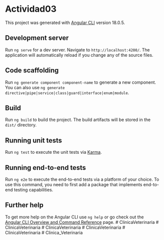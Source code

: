 # Actividad03

This project was generated with [Angular CLI](https://github.com/angular/angular-cli) version 18.0.5.

## Development server

Run `ng serve` for a dev server. Navigate to `http://localhost:4200/`. The application will automatically reload if you change any of the source files.

## Code scaffolding

Run `ng generate component component-name` to generate a new component. You can also use `ng generate directive|pipe|service|class|guard|interface|enum|module`.

## Build

Run `ng build` to build the project. The build artifacts will be stored in the `dist/` directory.

## Running unit tests

Run `ng test` to execute the unit tests via [Karma](https://karma-runner.github.io).

## Running end-to-end tests

Run `ng e2e` to execute the end-to-end tests via a platform of your choice. To use this command, you need to first add a package that implements end-to-end testing capabilities.

## Further help

To get more help on the Angular CLI use `ng help` or go check out the [Angular CLI Overview and Command Reference](https://angular.dev/tools/cli) page.
#   C l i n i c a V e t e r i n a r i a  
 #   C l i n i c a V e t e r i n a r i a  
 #   C l i n i c a V e t e r i n a r i a  
 #   C l i n i c a V e t e r i n a r i a  
 #   C l i n i c a V e t e r i n a r i a  
 #   C l i n i c a _ V e t e r i n a r i a  
 
